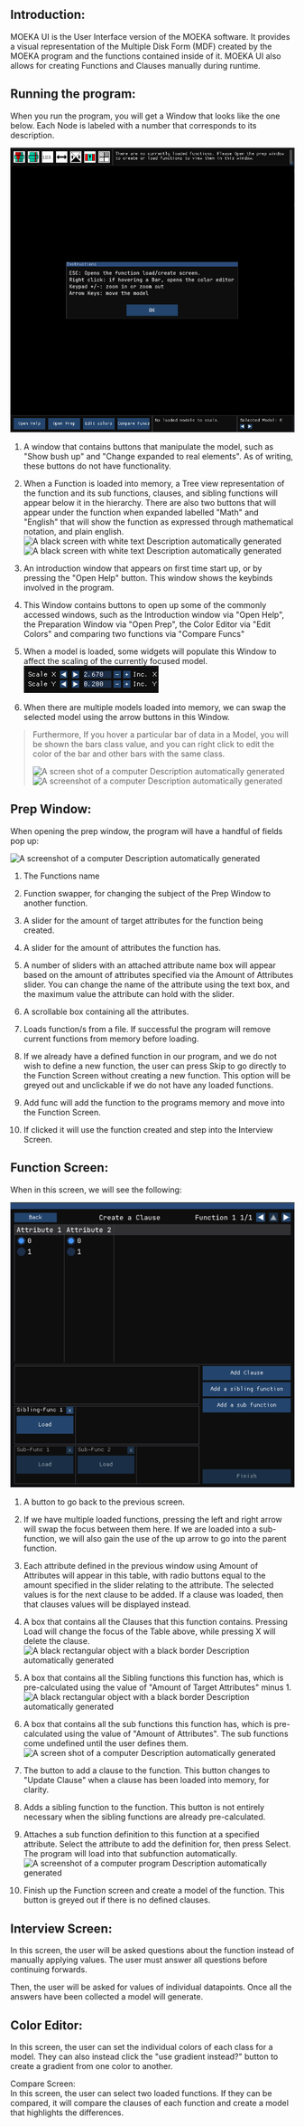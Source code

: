 ## Introduction:

MOEKA UI is the User Interface version of the MOEKA software. It
provides a visual representation of the Multiple Disk Form (MDF) created
by the MOEKA program and the functions contained inside of it. MOEKA UI
also allows for creating Functions and Clauses manually during runtime.

## Running the program:

When you run the program, you will get a Window that looks like the one
below. Each Node is labeled with a number that corresponds to its
description.

![](./help/media/image11.png)

1)  A window that contains buttons that manipulate the model, such as
    "Show bush up" and "Change expanded to real elements". As of
    writing, these buttons do not have functionality.

2)  When a Function is loaded into memory, a Tree view representation of
    the function and its sub functions, clauses, and sibling functions
    will appear below it in the hierarchy. There are also two buttons
    that will appear under the function when expanded labelled "Math"
    and "English" that will show the function as expressed through
    mathematical notation, and plain english.\
    ![A black screen with white text Description automatically
    generated](./help/media/image13.tmp)\
    ![A black screen with white text Description automatically
    generated](./help/media/image14.tmp)

3)  An introduction window that appears on first time start up, or by
    pressing the "Open Help" button. This window shows the keybinds
    involved in the program.

4)  This Window contains buttons to open up some of the commonly
    accessed windows, such as the Introduction window via "Open Help",
    the Preparation Window via "Open Prep", the Color Editor via "Edit
    Colors" and comparing two functions via "Compare Funcs"

5)  When a model is loaded, some widgets will populate this Window to
    affect the scaling of the currently focused model.\
    ![](./help/media/image15.tmp)

6)  When there are multiple models loaded into memory, we can swap the
    selected model using the arrow buttons in this Window.

> Furthermore, If you hover a particular bar of data in a Model, you
> will be shown the bars class value, and you can right click to edit
> the color of the bar and other bars with the same class.
>
> ![A screen shot of a computer Description automatically
> generated](./help/media/image16.tmp)![A screenshot of a computer Description
> automatically
> generated](./help/media/image17.tmp)

## Prep Window:

When opening the prep window, the program will have a handful of fields
pop up:

![A screenshot of a computer Description automatically
generated](./help/media/image33.tmp)

1)  The Functions name

2)  Function swapper, for changing the subject of the Prep Window to
    another function.

3)  A slider for the amount of target attributes for the function being
    created.

4)  A slider for the amount of attributes the function has.

5)  A number of sliders with an attached attribute name box will appear
    based on the amount of attributes specified via the Amount of
    Attributes slider. You can change the name of the attribute using
    the text box, and the maximum value the attribute can hold with the
    slider.

6)  A scrollable box containing all the attributes.

7)  Loads function/s from a file. If successful the program will remove
    current functions from memory before loading.

8)  If we already have a defined function in our program, and we do not
    wish to define a new function, the user can press Skip to go
    directly to the Function Screen without creating a new function.
    This option will be greyed out and unclickable if we do not have any
    loaded functions.

9)  Add func will add the function to the programs memory and move into
    the Function Screen.

10) If clicked it will use the function created and step into the
    Interview Screen.

## Function Screen:

When in this screen, we will see the following:

![](./help/media/image51.tmp)

1)  A button to go back to the previous screen.

2)  If we have multiple loaded functions, pressing the left and right
    arrow will swap the focus between them here. If we are loaded into a
    sub-function, we will also gain the use of the up arrow to go into
    the parent function.

3)  Each attribute defined in the previous window using Amount of
    Attributes will appear in this table, with radio buttons equal to
    the amount specified in the slider relating to the attribute. The
    selected values is for the next clause to be added. If a clause was
    loaded, then that clauses values will be displayed instead.

4)  A box that contains all the Clauses that this function contains.
    Pressing Load will change the focus of the Table above, while
    pressing X will delete the clause.\
    ![A black rectangular object with a black border Description
    automatically
    generated](./help/media/image52.tmp)

5)  A box that contains all the Sibling functions this function has,
    which is pre-calculated using the value of "Amount of Target
    Attributes" minus 1.\
    ![A black rectangular object with a black border Description
    automatically
    generated](./help/media/image53.tmp)

6)  A box that contains all the sub functions this function has, which
    is pre-calculated using the value of "Amount of Attributes". The sub
    functions come undefined until the user defines them.\
    ![A screen shot of a computer Description automatically
    generated](./help/media/image54.tmp)

7)  The button to add a clause to the function. This button changes to
    "Update Clause" when a clause has been loaded into memory, for
    clarity.

8)  Adds a sibling function to the function. This button is not entirely
    necessary when the sibling functions are already pre-calculated.

9)  Attaches a sub function definition to this function at a specified
    attribute. Select the attribute to add the definition for, then
    press Select. The program will load into that subfunction
    automatically.\
    ![A screenshot of a computer program Description automatically
    generated](./help/media/image55.tmp)

10) Finish up the Function screen and create a model of the function.
    This button is greyed out if there is no defined clauses.

## Interview Screen:

In this screen, the user will be asked questions about the function
instead of manually applying values. The user must answer all questions
before continuing forwards.

Then, the user will be asked for values of individual datapoints. Once
all the answers have been collected a model will generate.

## Color Editor:

In this screen, the user can set the individual colors of each class for
a model. They can also instead click the "use gradient instead?" button
to create a gradient from one color to another.

Compare Screen:\
In this screen, the user can select two loaded functions. If they can be
compared, it will compare the clauses of each function and create a
model that highlights the differences.

